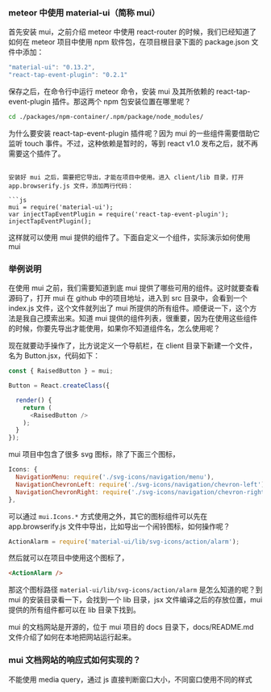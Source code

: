 ### meteor 中使用 material-ui（简称 mui）

首先安装 mui，之前介绍 meteor 中使用 react-router 的时候，我们已经知道了如何在 meteor 项目中使用 npm 软件包，在项目根目录下面的 package.json 文件中添加：

```js
"material-ui": "0.13.2",
"react-tap-event-plugin": "0.2.1"
```

保存之后，在命令行中运行 meteor 命令，安装 mui 及其所依赖的 react-tap-event-plugin 插件。那这两个 npm 包安装位置在哪里呢？

```bash
cd ./packages/npm-container/.npm/package/node_modules/
```

为什么要安装 react-tap-event-plugin 插件呢？因为 mui 的一些组件需要借助它监听 touch 事件。不过，这种依赖是暂时的，等到 react v1.0 发布之后，就不再需要这个插件了。
```

安装好 mui 之后，需要把它导出，才能在项目中使用。进入 client/lib 目录，打开 app.browserify.js 文件，添加两行代码：

```js
mui = require('material-ui');
var injectTapEventPlugin = require('react-tap-event-plugin');
injectTapEventPlugin();
```

这样就可以使用 mui 提供的组件了。下面自定义一个组件，实际演示如何使用 mui

### 举例说明

在使用 mui 之前，我们需要知道到底 mui 提供了哪些可用的组件。这时就要查看源码了，打开 mui 在 github 中的项目地址，进入到 src 目录中，会看到一个 index.js 文件，这个文件就列出了 mui 所提供的所有组件。顺便说一下，这个方法是我自己摸索出来。知道 mui 提供的组件列表，很重要，因为在使用这些组件的时候，你要先导出才能使用，如果你不知道组件名，怎么使用呢？

现在就要动手操作了，比方说定义一个导航栏，在 client 目录下新建一个文件，名为 Button.jsx，代码如下：

```js
const { RaisedButton } = mui;

Button = React.createClass({

  render() {
    return (
      <RaisedButton />
    );
  }
});
```

mui 项目中包含了很多 svg 图标，除了下面三个图标，

```js
Icons: {
  NavigationMenu: require('./svg-icons/navigation/menu'),
  NavigationChevronLeft: require('./svg-icons/navigation/chevron-left'),
  NavigationChevronRight: require('./svg-icons/navigation/chevron-right'),
},
```

可以通过 `mui.Icons.*` 方式使用之外，其它的图标组件可以先在 app.browserify.js 文件中导出，比如导出一个闹铃图标，如何操作呢？

```js
ActionAlarm = require('material-ui/lib/svg-icons/action/alarm');
```

然后就可以在项目中使用这个图标了，

```html
<ActionAlarm />
```

那这个图标路径 `material-ui/lib/svg-icons/action/alarm` 是怎么知道的呢？到 mui 的安装目录看一下，会找到一个 lib 目录，jsx 文件编译之后的存放位置，mui 提供的所有组件都可以在 lib 目录下找到。

mui 的文档网站是开源的，位于 mui 项目的 docs 目录下，docs/README.md 文件介绍了如何在本地把网站运行起来。

### mui 文档网站的响应式如何实现的？

不能使用 media query，通过 js 直接判断窗口大小，不同窗口使用不同的样式

